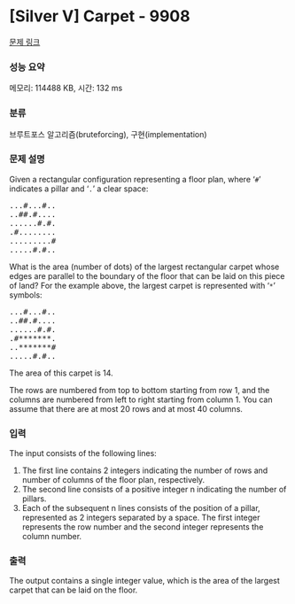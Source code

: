# [Silver V] Carpet - 9908 

[문제 링크](https://www.acmicpc.net/problem/9908) 

### 성능 요약

메모리: 114488 KB, 시간: 132 ms

### 분류

브루트포스 알고리즘(bruteforcing), 구현(implementation)

### 문제 설명

<p>Given a rectangular configuration representing a floor plan, where ‘<code>#</code>’ indicates a pillar and ‘<code>.</code>’ a clear space:</p>

<pre>...#...#..
..##.#....
......#.#.
.#........
.........#
.....#.#..
</pre>

<p>What is the area (number of dots) of the largest rectangular carpet whose edges are parallel to the boundary of the floor that can be laid on this piece of land?  For the example above, the largest carpet is represented with ‘<code>*</code>’ symbols:</p>

<pre>...#...#..
..##.#....
......#.#.
.#*******.
..*******#
.....#.#..
</pre>

<p>The area of this carpet is 14.</p>

<p>The rows are numbered from top to bottom starting from row 1, and the columns are numbered from left to right starting from column 1. You can assume that there are at most 20 rows and at most 40 columns.</p>

### 입력 

 <p>The input consists of the following lines:</p>

<ol>
	<li>The first line contains 2 integers indicating the number of rows and number of columns of the floor plan, respectively.</li>
	<li>The second line consists of a positive integer n indicating the number of pillars.</li>
	<li>Each of the subsequent n lines consists of the position of a pillar, represented as 2 integers separated by a space.  The first integer represents the row number and the second integer represents the column number.</li>
</ol>

### 출력 

 <p>The output contains a single integer value, which is the area of the largest carpet that can be laid on the floor. </p>

